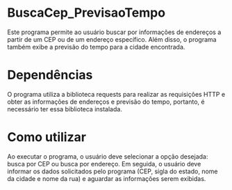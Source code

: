 # BuscaCep_PrevisaoTempo
 

Este programa permite ao usuário buscar por informações de endereços a partir de um CEP ou de um endereço específico. Além disso, o programa também exibe a previsão do tempo para a cidade encontrada.

<h1>Dependências</h1>
O programa utiliza a biblioteca requests para realizar as requisições HTTP e obter as informações de endereços e previsão do tempo, portanto, é necessário ter essa biblioteca instalada.

<h1>Como utilizar</h1>
Ao executar o programa, o usuário deve selecionar a opção desejada: busca por CEP ou busca por endereço. Em seguida, o usuário deve informar os dados solicitados pelo programa (CEP, sigla do estado, nome da cidade e nome da rua) e aguardar as informações serem exibidas.